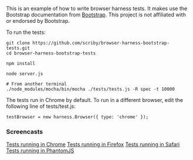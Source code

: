 This is an example of how to write browser harness tests. It makes use the Bootstrap documentation from [Bootstrap](http://getbootstrap.com/). This project is not affiliated with or endorsed by Bootstrap.

To run the tests:

```
git clone https://github.com/scriby/browser-harness-bootstrap-tests.git
cd browser-harness-bootstrap-tests

npm install

node server.js

# From another terminal
./node_modules/mocha/bin/mocha ./tests/tests.js -R spec -t 10000
```

The tests run in Chrome by default. To run in a different browser, edit the following line of tests/test.js:

`testBrowser = new harness.Browser({ type: 'chrome' });`

### Screencasts

[Tests running in Chrome](http://screencast.com/t/0TaRAmUD)
[Tests running in Firefox](http://screencast.com/t/n6hxBjMhsh)
[Tests running in Safari](http://screencast.com/t/3HmnMfMC)
[Tests running in PhantomJS](http://screencast.com/t/Wd4q5kSPsT)